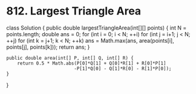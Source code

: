 # 812. Largest Triangle Area

class Solution { public double largestTriangleArea\(int\[\]\[\] points\) { int N = points.length; double ans = 0; for \(int i = 0; i &lt; N; ++i\) for \(int j = i+1; j &lt; N; ++j\) for \(int k = j+1; k &lt; N; ++k\) ans = Math.max\(ans, area\(points\[i\], points\[j\], points\[k\]\)\); return ans; }

```text
public double area(int[] P, int[] Q, int[] R) {
    return 0.5 * Math.abs(P[0]*Q[1] + Q[0]*R[1] + R[0]*P[1]
                         -P[1]*Q[0] - Q[1]*R[0] - R[1]*P[0]);
}
```

}

